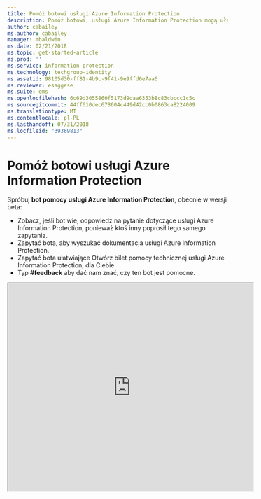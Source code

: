 ```yaml
---
title: Pomóż botowi usługi Azure Information Protection
description: Pomóż botowi, usługi Azure Information Protection mogą ułatwić uzyskanie odpowiedzi na pytania, Wyszukaj dokumenty lub Otwórz bilet pomocy technicznej, jeśli potrzebujesz pomocy technicznej.
author: cabailey
ms.author: cabailey
manager: mbaldwin
ms.date: 02/21/2018
ms.topic: get-started-article
ms.prod: ''
ms.service: information-protection
ms.technology: techgroup-identity
ms.assetid: 98105d30-ff81-4b9c-9f41-9e9ffd6e7aa6
ms.reviewer: esaggese
ms.suite: ems
ms.openlocfilehash: 6c69d3055860f5173d9daa6353b8c83cbccc1c5c
ms.sourcegitcommit: 44ff610dec678604c449d42cc0b0863ca8224009
ms.translationtype: MT
ms.contentlocale: pl-PL
ms.lasthandoff: 07/31/2018
ms.locfileid: "39369813"
---
```

# <a name="help-bot-for-azure-information-protection"></a>Pomóż botowi usługi Azure Information Protection

Spróbuj **bot pomocy usługi Azure Information Protection**, obecnie w wersji beta:

- Zobacz, jeśli bot wie, odpowiedź na pytanie dotyczące usługi Azure Information Protection, ponieważ ktoś inny poprosił tego samego zapytania.
- Zapytać bota, aby wyszukać dokumentacja usługi Azure Information Protection.
- Zapytać bota ułatwiające Otwórz bilet pomocy technicznej usługi Azure Information Protection, dla Ciebie.
- Typ **#feedback** aby dać nam znać, czy ten bot jest pomocne.


<iframe width="560" height="475" src="https://webchat.botframework.com/embed/AIPformalBOT?s=SwZOTnCyj6w.cwA.zYE.Wdf87z08R7NHjtaev84v0nLC0urEfQJ2_5bUgvtIR9Q"></iframe>


